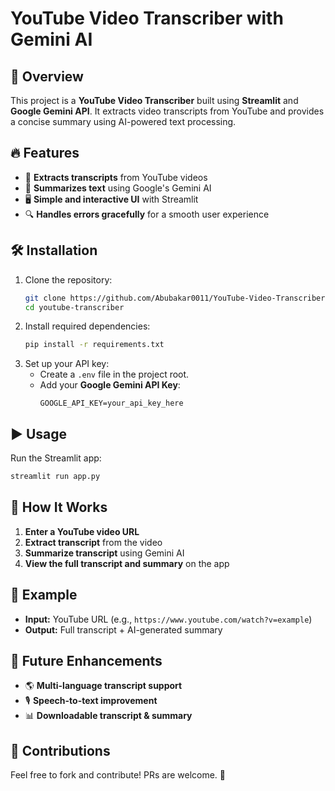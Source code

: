 # YouTube Video Transcriber with Gemini AI

## 🚀 Overview
This project is a **YouTube Video Transcriber** built using **Streamlit** and **Google Gemini API**. It extracts video transcripts from YouTube and provides a concise summary using AI-powered text processing.

## 🔥 Features
- 🎥 **Extracts transcripts** from YouTube videos
- 🤖 **Summarizes text** using Google's Gemini AI
- 🖥️ **Simple and interactive UI** with Streamlit
- 🔍 **Handles errors gracefully** for a smooth user experience

## 🛠️ Installation
1. Clone the repository:
   ```sh
   git clone https://github.com/Abubakar0011/YouTube-Video-Transcriber-with-Gemini-AI.git
   cd youtube-transcriber
   ```
2. Install required dependencies:
   ```sh
   pip install -r requirements.txt
   ```
3. Set up your API key:
   - Create a `.env` file in the project root.
   - Add your **Google Gemini API Key**:
     ```env
     GOOGLE_API_KEY=your_api_key_here
     ```

## ▶️ Usage
Run the Streamlit app:
```sh
streamlit run app.py
```

## 📝 How It Works
1. **Enter a YouTube video URL**
2. **Extract transcript** from the video
3. **Summarize transcript** using Gemini AI
4. **View the full transcript and summary** on the app

## 📌 Example
- **Input:** YouTube URL (e.g., `https://www.youtube.com/watch?v=example`)
- **Output:** Full transcript + AI-generated summary

## 🔧 Future Enhancements
- 🌎 **Multi-language transcript support**
- 🎙️ **Speech-to-text improvement**
- 📊 **Downloadable transcript & summary**

## 🤝 Contributions
Feel free to fork and contribute! PRs are welcome. 🚀

